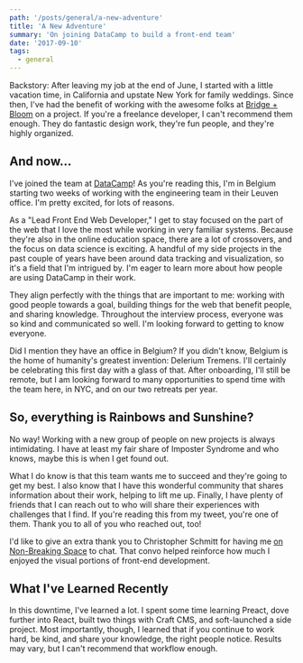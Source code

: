 ```yaml
---
path: '/posts/general/a-new-adventure'
title: 'A New Adventure'
summary: 'On joining DataCamp to build a front-end team'
date: '2017-09-10'
tags:
  - general
---
```


Backstory: After leaving my job at the end of June, I started with a little vacation time, in California and upstate New York for family weddings. Since then, I've had the benefit of working with the awesome folks at [Bridge + Bloom](http://www.bridgeandbloom.com/) on a project. If you're a freelance developer, I can't recommend them enough. They do fantastic design work, they're fun people, and they're highly organized.

And now...
----------

I've joined the team at [DataCamp](https://www.datacamp.com/)! As you're reading this, I'm in Belgium starting two weeks of working with the engineering team in their Leuven office. I'm pretty excited, for lots of reasons.

As a "Lead Front End Web Developer," I get to stay focused on the part of the web that I love the most while working in very familiar systems. Because they're also in the online education space, there are a lot of crossovers, and the focus on data science is exciting. A handful of my side projects in the past couple of years have been around data tracking and visualization, so it's a field that I'm intrigued by. I'm eager to learn more about how people are using DataCamp in their work.

They align perfectly with the things that are important to me: working with good people towards a goal, building things for the web that benefit people, and sharing knowledge. Throughout the interview process, everyone was so kind and communicated so well. I'm looking forward to getting to know everyone.

Did I mention they have an office in Belgium? If you didn't know, Belgium is the home of humanity's greatest invention: Delerium Tremens. I'll certainly be celebrating this first day with a glass of that. After onboarding, I'll still be remote, but I am looking forward to many opportunities to spend time with the team here, in NYC, and on our two retreats per year.

So, everything is Rainbows and Sunshine?
----------------------------------------

No way! Working with a new group of people on new projects is always intimidating. I have at least my fair share of Imposter Syndrome and who knows, maybe this is when I get found out.

What I do know is that this team wants me to succeed and they're going to get my best. I also know that I have this wonderful community that shares information about their work, helping to lift me up. Finally, I have plenty of friends that I can reach out to who will share their experiences with challenges that I find. If you're reading this from my tweet, you're one of them. Thank you to all of you who reached out, too!

I'd like to give an extra thank you to Christopher Schmitt for having me [on Non-Breaking Space](https://goodstuff.fm/nbsp/127) to chat. That convo helped reinforce how much I enjoyed the visual portions of front-end development.

What I've Learned Recently
--------------------------

In this downtime, I've learned a lot. I spent some time learning Preact, dove further into React, built two things with Craft CMS, and soft-launched a side project. Most importantly, though, I learned that if you continue to work hard, be kind, and share your knowledge, the right people notice. Results may vary, but I can't recommend that workflow enough.
